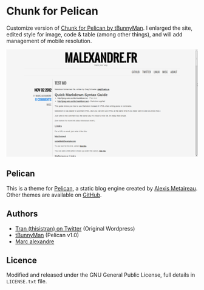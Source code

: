 # Chunk for Pelican
Customize version of [Chunk for Pelican by tBunnyMan](https://github.com/tbunnyman/pelican-chunk).
I enlarged the site, edited style for image, code & table (among other things),
and will add management of mobile resolution.

![screenshot](https://github.com/malexandre/pelican-chunk/raw/master/screenshot.png)

## Pelican
This is a theme for [Pelican](https://github.com/getpelican/pelican), a static blog engine
created by [Alexis Metaireau](https://github.com/ametaireau). Other themes are available on 
[GitHub](https://github.com/getpelican/pelican-themes).

## Authors
* [Tran (thisistran) on Twitter](http://twitter.com/#!/thisistran) (Original Wordpress)
* [tBunnyMan](http://bunnyman.info) (Pelican v1.0)
* [Marc alexandre](http://www.malexandre.fr)

## Licence
Modified and released under the GNU General Public License, full details in `LICENSE.txt` file.